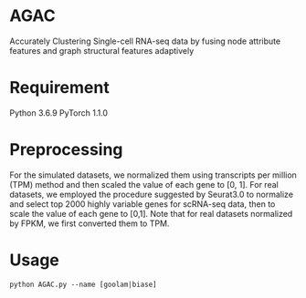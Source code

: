 # AGAC
Accurately Clustering Single-cell RNA-seq data by 
fusing node attribute features and graph structural features adaptively

# Requirement
Python 3.6.9
PyTorch 1.1.0

# Preprocessing 
 For the simulated datasets, we normalized
them using transcripts per million (TPM) method and then
scaled the value of each gene to [0, 1]. For real datasets, we
employed the procedure suggested by Seurat3.0 to normalize
and select top 2000 highly variable genes for scRNA-seq data,
then to scale the value of each gene to [0,1]. Note that for real
datasets normalized by FPKM, we first converted them to TPM.

# Usage
```
python AGAC.py --name [goolam|biase]
```
